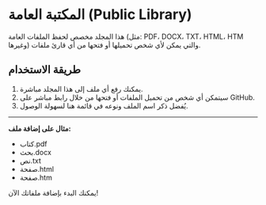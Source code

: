 # المكتبة العامة (Public Library)

هذا المجلد مخصص لحفظ الملفات العامة (مثل: PDF، DOCX، TXT، HTML، HTM وغيرها) والتي يمكن لأي شخص تحميلها أو فتحها من أي قارئ ملفات.

## طريقة الاستخدام

1. يمكنك رفع أي ملف إلى هذا المجلد مباشرة.
2. سيتمكن أي شخص من تحميل الملفات أو فتحها من خلال رابط مباشر على GitHub.
3. يُفضل ذكر اسم الملف ونوعه في قائمة هنا لسهولة الوصول.

---

**مثال على إضافة ملف:**
- كتاب.pdf
- بحث.docx
- نص.txt
- صفحة.html
- صفحة.htm

يمكنك البدء بإضافة ملفاتك الآن!